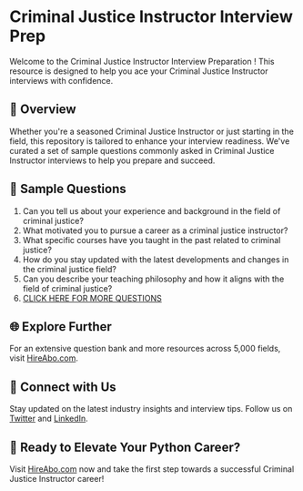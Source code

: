 # Criminal Justice Instructor Interview Prep

Welcome to the Criminal Justice Instructor Interview Preparation ! This resource is designed to help you ace your Criminal Justice Instructor interviews with confidence.

## 🚀 Overview

Whether you're a seasoned Criminal Justice Instructor or just starting in the field, this repository is tailored to enhance your interview readiness. We've curated a set of sample questions commonly asked in Criminal Justice Instructor interviews to help you prepare and succeed.

## 📝 Sample Questions

1. Can you tell us about your experience and background in the field of criminal justice?
2. What motivated you to pursue a career as a criminal justice instructor?
3. What specific courses have you taught in the past related to criminal justice?
4. How do you stay updated with the latest developments and changes in the criminal justice field?
5. Can you describe your teaching philosophy and how it aligns with the field of criminal justice?
6. [CLICK HERE FOR MORE QUESTIONS](https://hireabo.com/job/9_3_46/Criminal%20Justice%20Instructor)

## 🌐 Explore Further

For an extensive question bank and more resources across 5,000 fields, visit [HireAbo.com](https://www.hireabo.com).

## 📱 Connect with Us

Stay updated on the latest industry insights and interview tips. Follow us on [Twitter](https://twitter.com/hireabo) and [LinkedIn](https://www.linkedin.com/in/hire-abo-3609972a8/).

## 🚀 Ready to Elevate Your Python Career?

Visit [HireAbo.com](https://www.hireabo.com) now and take the first step towards a successful Criminal Justice Instructor career!